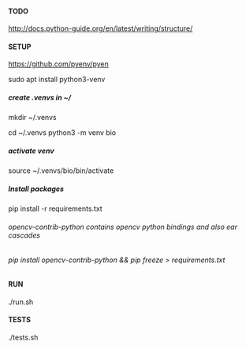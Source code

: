 #### TODO
http://docs.python-guide.org/en/latest/writing/structure/

#### SETUP

https://github.com/pyenv/pyen

sudo apt install python3-venv

##### create .venvs in ~/ 
mkdir ~/.venvs

cd ~/.venvs
python3 -m venv bio

##### activate venv
source ~/.venvs/bio/bin/activate

##### Install packages
pip install -r requirements.txt
###### opencv-contrib-python contains opencv python bindings and also ear cascades
###### pip install opencv-contrib-python && pip freeze > requirements.txt



#### RUN
./run.sh

#### TESTS
./tests.sh








